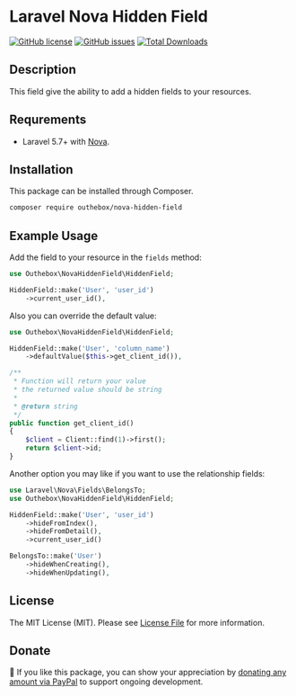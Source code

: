 # Laravel Nova Hidden Field
[![GitHub license](https://img.shields.io/github/license/MohmmedAshraf/nova-hidden-field.svg)](https://github.com/MohmmedAshraf/nova-hidden-field/blob/master/LICENSE.md)
[![GitHub issues](https://img.shields.io/github/issues/MohmmedAshraf/nova-hidden-field.svg)](https://github.com/MohmmedAshraf/nova-hidden-field/issues)
[![Total Downloads](https://poser.pugx.org/outhebox/nova-hidden-field/downloads)](https://packagist.org/packages/outhebox/nova-hidden-field)


## Description
This field give the ability to add a hidden fields to your resources.

## Requrements
* Laravel 5.7+ with [Nova](https://nova.laravel.com).

## Installation
This package can be installed through Composer.
```bash
composer require outhebox/nova-hidden-field
```

## Example Usage
Add the field to your resource in the ```fields``` method:
```php
use Outhebox\NovaHiddenField\HiddenField;

HiddenField::make('User', 'user_id')
    ->current_user_id(),
```

Also you can override the default value:
```php
use Outhebox\NovaHiddenField\HiddenField;

HiddenField::make('User', 'column_name')
    ->defaultValue($this->get_client_id()),

/**
 * Function will return your value
 * the returned value should be string
 * 
 * @return string
 */
public function get_client_id()
{
    $client = Client::find(1)->first();
    return $client->id;
}
```

Another option you may like if you want to use the relationship fields:
```php
use Laravel\Nova\Fields\BelongsTo;
use Outhebox\NovaHiddenField\HiddenField;

HiddenField::make('User', 'user_id')
    ->hideFromIndex(),
    ->hideFromDetail(),
    ->current_user_id()

BelongsTo::make('User')
    ->hideWhenCreating(),
    ->hideWhenUpdating(),
```

## License
The MIT License (MIT). Please see [License File](LICENSE.md) for more information.

## Donate
💜 If you like this package, you can show your appreciation by [donating any amount via PayPal](https://www.paypal.com/cgi-bin/webscr?cmd=_s-xclick&hosted_button_id=QT2WAHNYC4Y7W&source=url) to support ongoing development.
